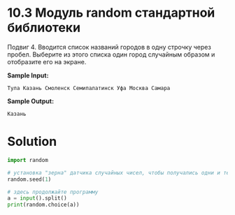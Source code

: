 # 10.3 Модуль random стандартной библиотеки

Подвиг 4. Вводится список названий городов в одну строчку через пробел. Выберите из этого списка один город случайным
образом и отобразите его на экране.

**Sample Input:**

```
Тула Казань Смоленск Семипалатинск Уфа Москва Самара
```

**Sample Output:**

```
Казань
```

# Solution

```python
import random

# установка "зерна" датчика случайных чисел, чтобы получались одни и те же случайные величины
random.seed(1)

# здесь продолжайте программу
a = input().split()
print(random.choice(a))
```